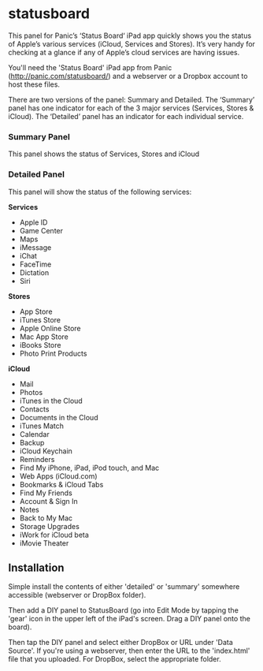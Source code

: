 statusboard
===========

This panel for Panic’s ‘Status Board‘ iPad app quickly shows you the status of Apple’s various services (iCloud, Services and Stores). It’s very handy for checking at a glance if any of Apple’s cloud services are having issues.

You'll need the 'Status Board' iPad app from Panic (http://panic.com/statusboard/) and a webserver or a Dropbox account to host these files.

There are two versions of the panel: Summary and Detailed. The ‘Summary’ panel has one indicator for each of the 3 major services (Services, Stores & iCloud). The ‘Detailed’ panel has an indicator for each individual service.

### Summary Panel
This panel shows the status of Services, Stores and iCloud

### Detailed Panel
This panel will show the status of the following services:

__Services__
- Apple ID
- Game Center
- Maps
- iMessage
- iChat
- FaceTime
- Dictation
- Siri
 
 __Stores__
- App Store
- iTunes Store
- Apple Online Store
- Mac App Store
- iBooks Store
- Photo Print Products

__iCloud__
- Mail
- Photos
- iTunes in the Cloud
- Contacts
- Documents in the Cloud
- iTunes Match
- Calendar
- Backup
- iCloud Keychain
- Reminders
- Find My iPhone, iPad, iPod touch, and Mac
- Web Apps (iCloud.com)
- Bookmarks & iCloud Tabs
- Find My Friends
- Account & Sign In
- Notes
- Back to My Mac
- Storage Upgrades
- iWork for iCloud beta
- iMovie Theater


## Installation

Simple install the contents of either 'detailed' or 'summary' somewhere accessible (webserver or DropBox folder).

Then add a DIY panel to StatusBoard (go into Edit Mode by tapping the 'gear' icon in the upper left of the iPad's screen. Drag a DIY panel onto the board).

Then tap the DIY panel and select either DropBox or URL under 'Data Source'. If you're using a webserver, then enter the URL to the 'index.html' file that you uploaded. For DropBox, select the appropriate folder.

